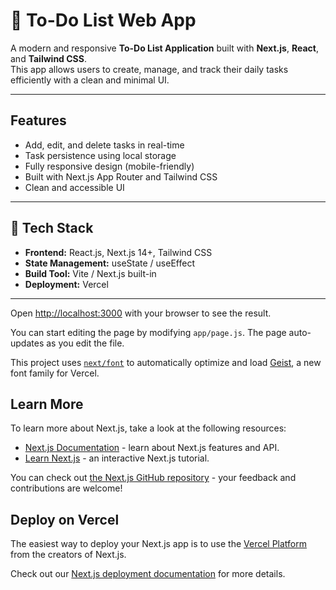 # 📝 To-Do List Web App

A modern and responsive **To-Do List Application** built with **Next.js**, **React**, and **Tailwind CSS**.  
This app allows users to create, manage, and track their daily tasks efficiently with a clean and minimal UI.

---

##  Features
-  Add, edit, and delete tasks in real-time  
-  Task persistence using local storage  
-  Fully responsive design (mobile-friendly)  
-  Built with Next.js App Router and Tailwind CSS  
-  Clean and accessible UI

---

## 🧠 Tech Stack
- **Frontend:** React.js, Next.js 14+, Tailwind CSS  
- **State Management:** useState / useEffect  
- **Build Tool:** Vite / Next.js built-in  
- **Deployment:** Vercel  

---


Open [http://localhost:3000](http://localhost:3000) with your browser to see the result.

You can start editing the page by modifying `app/page.js`. The page auto-updates as you edit the file.

This project uses [`next/font`](https://nextjs.org/docs/app/building-your-application/optimizing/fonts) to automatically optimize and load [Geist](https://vercel.com/font), a new font family for Vercel.

## Learn More

To learn more about Next.js, take a look at the following resources:

- [Next.js Documentation](https://nextjs.org/docs) - learn about Next.js features and API.
- [Learn Next.js](https://nextjs.org/learn) - an interactive Next.js tutorial.

You can check out [the Next.js GitHub repository](https://github.com/vercel/next.js) - your feedback and contributions are welcome!

## Deploy on Vercel

The easiest way to deploy your Next.js app is to use the [Vercel Platform](https://vercel.com/new?utm_medium=default-template&filter=next.js&utm_source=create-next-app&utm_campaign=create-next-app-readme) from the creators of Next.js.

Check out our [Next.js deployment documentation](https://nextjs.org/docs/app/building-your-application/deploying) for more details.
